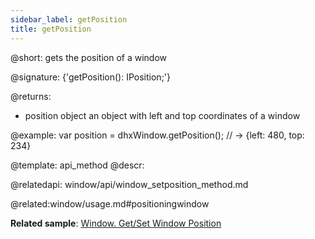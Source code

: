 ```yaml
---
sidebar_label: getPosition
title: getPosition
---          
```


@short: gets the position of a window

@signature: {'getPosition(): IPosition;'}

@returns:
- position		object		an object with left and top coordinates of a window

@example:
var position = dhxWindow.getPosition(); // -> {left: 480, top: 234}


@template: api_method
@descr:



@relatedapi:
window/api/window_setposition_method.md


@related:window/usage.md#positioningwindow

**Related sample**: [Window. Get/Set Window Position](https://snippet.dhtmlx.com/hc3ronrk)
